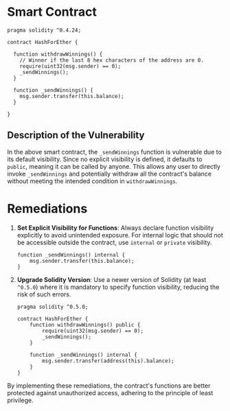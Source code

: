 # Smart Contract

```solidity
pragma solidity ^0.4.24;

contract HashForEther {

  function withdrawWinnings() {
    // Winner if the last 8 hex characters of the address are 0. 
    require(uint32(msg.sender) == 0);
    _sendWinnings();
  }
  
  function _sendWinnings() {
    msg.sender.transfer(this.balance);
  }
     
}
```

## Description of the Vulnerability

In the above smart contract, the `_sendWinnings` function is vulnerable due to its default visibility. Since no explicit visibility is defined, it defaults to `public`, meaning it can be called by anyone. This allows any user to directly invoke `_sendWinnings` and potentially withdraw all the contract's balance without meeting the intended condition in `withdrawWinnings`.

# Remediations

1. **Set Explicit Visibility for Functions**: Always declare function visibility explicitly to avoid unintended exposure. For internal logic that should not be accessible outside the contract, use `internal` or `private` visibility.

   ```solidity
   function _sendWinnings() internal {
       msg.sender.transfer(this.balance);
   }
   ```

2. **Upgrade Solidity Version**: Use a newer version of Solidity (at least `^0.5.0`) where it is mandatory to specify function visibility, reducing the risk of such errors.

   ```solidity
   pragma solidity ^0.5.0;

   contract HashForEther {
       function withdrawWinnings() public {
           require(uint32(msg.sender) == 0);
           _sendWinnings();
       }
       
       function _sendWinnings() internal {
           msg.sender.transfer(address(this).balance);
       }
   }
   ```

By implementing these remediations, the contract's functions are better protected against unauthorized access, adhering to the principle of least privilege.